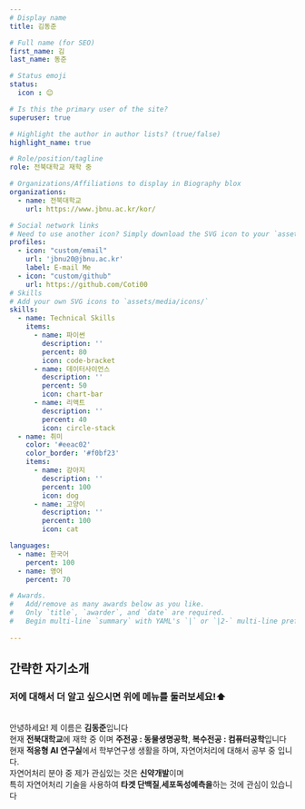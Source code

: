 ```yaml
---
# Display name
title: 김동준

# Full name (for SEO)
first_name: 김
last_name: 동준

# Status emoji
status:
  icon : 😊

# Is this the primary user of the site?
superuser: true

# Highlight the author in author lists? (true/false)
highlight_name: true

# Role/position/tagline
role: 전북대학교 재학 중

# Organizations/Affiliations to display in Biography blox
organizations:
  - name: 전북대학교
    url: https://www.jbnu.ac.kr/kor/

# Social network links
# Need to use another icon? Simply download the SVG icon to your `assets/media/icons/` folder.
profiles:
  - icon: "custom/email"
    url: 'jbnu20@jbnu.ac.kr'
    label: E-mail Me
  - icon: "custom/github"
    url: https://github.com/Coti00
# Skills
# Add your own SVG icons to `assets/media/icons/`
skills:
  - name: Technical Skills
    items:
      - name: 파이썬
        description: ''
        percent: 80
        icon: code-bracket
      - name: 데이터사이언스
        description: ''
        percent: 50
        icon: chart-bar
      - name: 리액트
        description: ''
        percent: 40
        icon: circle-stack
  - name: 취미
    color: '#eeac02'
    color_border: '#f0bf23'
    items:
      - name: 강아지
        description: ''
        percent: 100
        icon: dog
      - name: 고양이
        description: ''
        percent: 100
        icon: cat

languages:
  - name: 한국어
    percent: 100
  - name: 영어
    percent: 70

# Awards.
#   Add/remove as many awards below as you like.
#   Only `title`, `awarder`, and `date` are required.
#   Begin multi-line `summary` with YAML's `|` or `|2-` multi-line prefix and indent 2 spaces below.
 
---
```


## 간략한 자기소개 
### 저에 대해서 더 알고 싶으시면 위에 메뉴를 둘러보세요!⬆️
</br>
안녕하세요! 제 이름은 <b>김동준</b>입니다  </br>
현재 <b>전북대학교</b>에 재학 중 이며 <b>주전공 : 동물생명공학</b>, <b>복수전공 : 컴퓨터공학</b>입니다  </br>
현재 <b>적응형 AI 연구실</b>에서 학부연구생 생활을 하며, 자연어처리에 대해서 공부 중 입니다.  </br>
자연어처리 분야 중 제가 관심있는 것은 <b>신약개발</b>이며</br>
특히 자연어처리 기술을 사용하여 <b>타겟 단백질</b>,<b>세포독성예측을</b>하는 것에 관심이 있습니다




